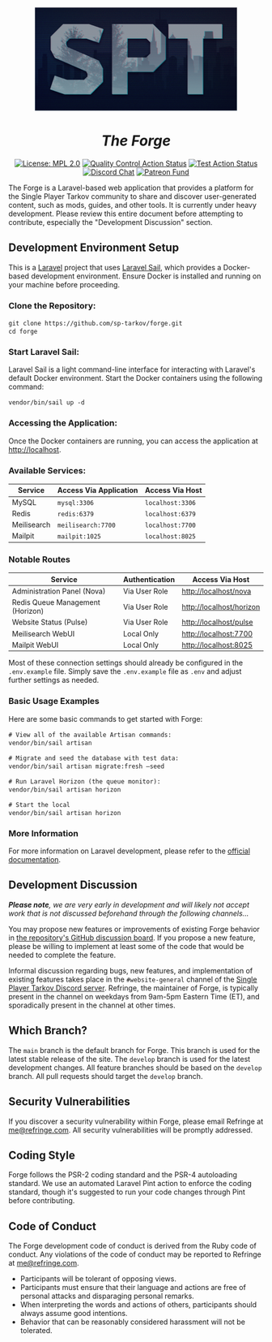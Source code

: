<p align="center"><a href="https://forge.sp-tarkov.com" target="_blank"><img src="logo.spt.png" width="400" alt="Single Player Tarkov Logo"></a></p>
<h1 align="center"><em>The Forge</em></h1>
<p align="center">
<a href="https://www.mozilla.org/en-US/MPL/2.0/"><img src="https://img.shields.io/badge/License-MPL_2.0-blue.svg" alt="License: MPL 2.0"></a>
<a href="https://github.com/sp-tarkov/forge/actions/workflows/quality.yaml"><img src="https://github.com/sp-tarkov/forge/actions/workflows/quality.yaml/badge.svg" alt="Quality Control Action Status"></a>
<a href="https://github.com/sp-tarkov/forge/actions/workflows/tests.yaml"><img src="https://github.com/sp-tarkov/forge/actions/workflows/tests.yaml/badge.svg" alt="Test Action Status"></a>
<a href="https://discord.com/invite/Xn9msqQZan"><img src="https://img.shields.io/badge/Chat-Discord-5865F2?logo=discord&logoColor=ffffff" alt="Discord Chat"></a>
<a href="https://www.patreon.com/sptarkov"><img src="https://img.shields.io/badge/Fund-Patreon-fe3c71?logo=patreon&logoColor=ffffff" alt="Patreon Fund"></a>
</p>

The Forge is a Laravel-based web application that provides a platform for the Single Player Tarkov community to share and discover user-generated content, such as mods, guides, and other tools. It is currently under heavy development. Please review this entire document before attempting to contribute, especially the "Development Discussion" section.

## Development Environment Setup

This is a [Laravel](https://laravel.com/docs/11.x) project that uses [Laravel Sail](https://laravel.com/docs/11.x/sail), which provides a Docker-based development environment. Ensure Docker is installed and running on your machine before proceeding.

### Clone the Repository:

```
git clone https://github.com/sp-tarkov/forge.git
cd forge
```

### Start Laravel Sail:

Laravel Sail is a light command-line interface for interacting with Laravel's default Docker environment. Start the Docker containers using the following command:

```
vendor/bin/sail up -d
```

### Accessing the Application:

Once the Docker containers are running, you can access the application at <http://localhost>.

### Available Services:

| Service     | Access Via Application | Access Via Host  |
|-------------|------------------------|------------------|
| MySQL       | `mysql:3306`           | `localhost:3306` |
| Redis       | `redis:6379`           | `localhost:6379` |
| Meilisearch | `meilisearch:7700`     | `localhost:7700` |
| Mailpit     | `mailpit:1025`         | `localhost:8025` |

### Notable Routes

| Service                          | Authentication | Access Via Host            |
|----------------------------------|----------------|----------------------------|
| Administration Panel (Nova)      | Via User Role  | <http://localhost/nova>    |
| Redis Queue Management (Horizon) | Via User Role  | <http://localhost/horizon> |
| Website Status (Pulse)           | Via User Role  | <http://localhost/pulse>   |
| Meilisearch WebUI                | Local Only     | <http://localhost:7700>    |
| Mailpit WebUI                    | Local Only     | <http://localhost:8025>    |

Most of these connection settings should already be configured in the `.env.example` file. Simply save the `.env.example` file as `.env` and adjust further settings as needed.

### Basic Usage Examples

Here are some basic commands to get started with Forge:

```
# View all of the available Artisan commands:
vendor/bin/sail artisan
```

```
# Migrate and seed the database with test data:
vendor/bin/sail artisan migrate:fresh –seed
```

```
# Run Laravel Horizon (the queue monitor):
vendor/bin/sail artisan horizon
```

```
# Start the local 
vendor/bin/sail artisan horizon
```

### More Information

For more information on Laravel development, please refer to the [official documentation](https://laravel.com/docs/11.x/).

## Development Discussion

*__Please note__, we are very early in development and will likely not accept work that is not discussed beforehand through the following channels...*

You may propose new features or improvements of existing Forge behavior in [the repository's GitHub discussion board](https://github.com/sp-tarkov/forge/discussions). If you propose a new feature, please be willing to implement at least some of the code that would be needed to complete the feature.

Informal discussion regarding bugs, new features, and implementation of existing features takes place in the `#website-general` channel of the [Single Player Tarkov Discord server](https://discord.com/invite/Xn9msqQZan). Refringe, the maintainer of Forge, is typically present in the channel on weekdays from 9am-5pm Eastern Time (ET), and sporadically present in the channel at other times.

## Which Branch?

The `main` branch is the default branch for Forge. This branch is used for the latest stable release of the site. The `develop` branch is used for the latest development changes. All feature branches should be based on the `develop` branch. All pull requests should target the `develop` branch.

## Security Vulnerabilities

If you discover a security vulnerability within Forge, please email Refringe at me@refringe.com. All security vulnerabilities will be promptly addressed.

## Coding Style

Forge follows the PSR-2 coding standard and the PSR-4 autoloading standard. We use an automated Laravel Pint action to enforce the coding standard, though it's suggested to run your code changes through Pint before contributing.

## Code of Conduct

The Forge development code of conduct is derived from the Ruby code of conduct. Any violations of the code of conduct may be reported to Refringe at me@refringe.com.

- Participants will be tolerant of opposing views.
- Participants must ensure that their language and actions are free of personal attacks and disparaging personal remarks.
- When interpreting the words and actions of others, participants should always assume good intentions.
- Behavior that can be reasonably considered harassment will not be tolerated.
